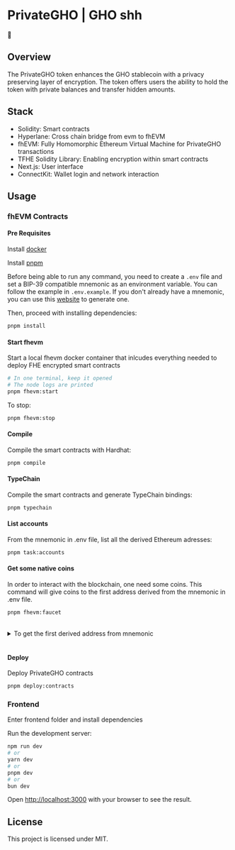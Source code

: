 # PrivateGHO | GHO shh

🤫

## Overview
The PrivateGHO token enhances the GHO stablecoin with a privacy preserving layer of encryption. The token offers users the ability to hold the token with private balances and transfer hidden amounts.


## Stack
- Solidity: Smart contracts
- Hyperlane: Cross chain bridge from evm to fhEVM
- fhEVM: Fully Homomorphic Ethereum Virtual Machine for PrivateGHO transactions
- TFHE Solidity Library: Enabling encryption within smart contracts
- Next.js: User interface
- ConnectKit: Wallet login and network interaction


## Usage

### fhEVM Contracts

#### Pre Requisites

Install [docker](https://docs.docker.com/engine/install/)

Install [pnpm](https://pnpm.io/installation)

Before being able to run any command, you need to create a `.env` file and set a BIP-39 compatible mnemonic as an
environment variable. You can follow the example in `.env.example`. If you don't already have a mnemonic, you can use
this [website](https://iancoleman.io/bip39/) to generate one.

Then, proceed with installing dependencies:

```sh
pnpm install
```

#### Start fhevm

Start a local fhevm docker container that inlcudes everything needed to deploy FHE encrypted smart contracts

```sh
# In one terminal, keep it opened
# The node logs are printed
pnpm fhevm:start
```

To stop:

```sh
pnpm fhevm:stop
```

#### Compile

Compile the smart contracts with Hardhat:

```sh
pnpm compile
```

#### TypeChain

Compile the smart contracts and generate TypeChain bindings:

```sh
pnpm typechain
```

#### List accounts

From the mnemonic in .env file, list all the derived Ethereum adresses:

```sh
pnpm task:accounts
```

#### Get some native coins

In order to interact with the blockchain, one need some coins. This command will give coins to the first address derived
from the mnemonic in .env file.

```sh
pnpm fhevm:faucet
```

<br />
<details>
  <summary>To get the first derived address from mnemonic</summary>
<br />

```sh
pnpm task:getEthereumAddress
```

</details>
<br />

#### Deploy

Deploy PrivateGHO contracts

```sh
pnpm deploy:contracts
```

### Frontend

Enter frontend folder and install dependencies

Run the development server:

```bash
npm run dev
# or
yarn dev
# or
pnpm dev
# or
bun dev
```

Open [http://localhost:3000](http://localhost:3000) with your browser to see the result.

## License

This project is licensed under MIT.
